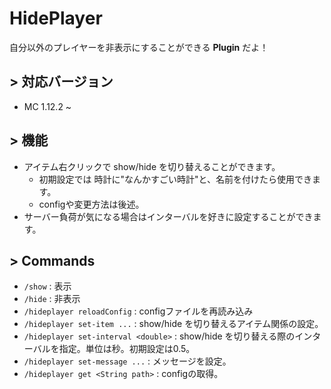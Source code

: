 # HidePlayer
自分以外のプレイヤーを非表示にすることができる **Plugin** だよ！

## > 対応バージョン
- MC 1.12.2 ~

## > 機能
- アイテム右クリックで show/hide を切り替えることができます。
  - 初期設定では 時計に"なんかすごい時計"と、名前を付けたら使用できます。
  - configや変更方法は後述。
- サーバー負荷が気になる場合はインターバルを好きに設定することができます。

## > Commands
- `/show` : 表示
- `/hide` : 非表示
- `/hideplayer reloadConfig` : configファイルを再読み込み
- `/hideplayer set-item ...` : show/hide を切り替えるアイテム関係の設定。
- `/hideplayer set-interval <double>` : show/hide を切り替える際のインターバルを指定。単位は秒。初期設定は0.5。
- `/hideplayer set-message ...` : メッセージを設定。
- `/hideplayer get <String path>` : configの取得。
